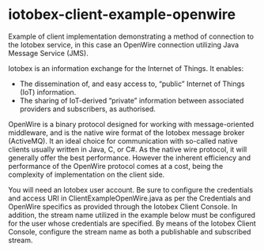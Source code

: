 # iotobex-client-example-openwire
Example of client implementation demonstrating a method of connection to the Iotobex service, in this case an OpenWire connection utilizing Java Message Service (JMS).

Iotobex is an information exchange for the Internet of Things. It enables:
- The dissemination of, and easy access to, “public” Internet of Things (IoT) information.
- The sharing of IoT-derived “private” information between associated providers and subscribers, as authorised.

OpenWire is a binary protocol designed for working with message-oriented middleware, and is the native wire format of the Iotobex message broker (ActiveMQ). It an ideal choice for communication with so-called native clients usually written in Java, C, or C#. As the native wire protocol, it will generally offer the best performance. However the inherent efficiency and performance of the OpenWire protocol comes at a cost, being the complexity of implementation on the client side.

You will need an Iotobex user account. Be sure to configure the credentials and access URI in ClientExampleOpenWire.java as per the Credentials and OpenWire specifics as provided through the Iotobex Client Console. In addition, the stream name utilized in the example below must be configured for the user whose credentials are specified. By means of the Iotobex Client Console, configure the stream name as both a publishable and subscribed stream.
